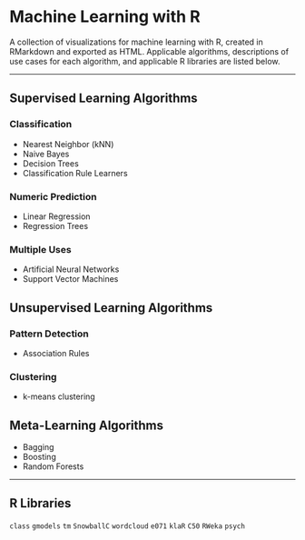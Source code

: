 # Machine Learning with R
A collection of visualizations for machine learning with R, created in RMarkdown and exported as HTML. Applicable algorithms, descriptions of use cases for each algorithm, and applicable R libraries are listed below.

-----
## Supervised Learning Algorithms
### Classification
* Nearest Neighbor (kNN)
* Naive Bayes
* Decision Trees
* Classification Rule Learners

### Numeric Prediction
* Linear Regression
* Regression Trees

### Multiple Uses
* Artificial Neural Networks
* Support Vector Machines

## Unsupervised Learning Algorithms
### Pattern Detection
* Association Rules

### Clustering
* k-means clustering

## Meta-Learning Algorithms
* Bagging
* Boosting
* Random Forests

-----
## R Libraries
`class`
`gmodels`
`tm`
`SnowballC`
`wordcloud`
`e071`
`klaR`
`C50`
`RWeka`
`psych`
